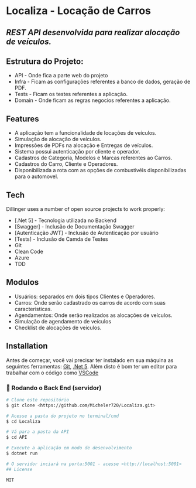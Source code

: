 # Localiza - Locação de Carros
## _REST API desenvolvida para realizar alocação de veículos._

## Estrutura do Projeto:

- API - Onde fica a parte web do projeto
- Infra - Ficam as configurações referentes a banco de dados, geração de PDF.
- Tests - Ficam os testes referentes a aplicação.
- Domain - Onde ficam as regras negocios referentes a aplicação.

## Features

- A aplicação tem a funcionalidade de locações de veículos.
- Simulação de alocação de veículos.
- Impressões de PDFs na alocação e Entregas de veículos.
- Sistema possui autenticação por cliente e operador.
- Cadastros de Categoria, Modelos e Marcas referentes ao Carros.
- Cadastros do Carro, Cliente e Operadores.
- Disponibilizada a rota com as opções de combustivéis disponibilizadas para o automovel.

## Tech

Dillinger uses a number of open source projects to work properly:

- [.Net 5] - Tecnologia utilizada no Backend
- [Swagger] - Inclusão de Documentação Swagger
- [Autenticação JWT] - Inclusão de Autenticação por usuário
- [Tests] - Inclusão de Camda de Testes
- Git
- Clean Code
- Azure
- TDD

## Modulos

- Usuários: separados em dois tipos Clientes e Operadores.
- Carros: Onde serão cadastrado os carros de acordo com suas caracteristicas.
- Agendamentos: Onde serão realizados as alocações de veículos.
- Simulação de agendamento de veículos
- Checklist de alocações de veículos.

## Installation

Antes de começar, você vai precisar ter instalado em sua máquina as seguintes ferramentas:
[Git](https://git-scm.com), [.Net 5](https://dotnet.microsoft.com/download/dotnet/5.0). 
Além disto é bom ter um editor para trabalhar com o código como [VSCode](https://code.visualstudio.com/)

### 🎲 Rodando o Back End (servidor)

```bash
# Clone este repositório
$ git clone <https://github.com/Micheler720/Localiza.git>

# Acesse a pasta do projeto no terminal/cmd
$ cd Localiza

# Vá para a pasta da API
$ cd API

# Execute a aplicação em modo de desenvolvimento
$ dotnet run

# O servidor inciará na porta:5001 - acesse <http://localhost:5001>
## License

MIT
 

